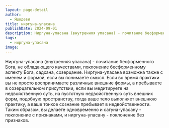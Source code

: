 ```yaml
---
layout: page-detail
author:
  - Яшодеви
title: ниргуна-упасана
publishDate: 2024-09-01
description: Ниргуна-упасана (внутренняя упасана) - почитание бесформенного Бога, не обладающего качествами, поклонение бесформенному аспекту Бога, садхана, созерцание.
tags:
  - ниргуна-упасана
image:
---
```

Ниргуна-упасана (внутренняя упасана) - почитание бесформенного Бога, не обладающего качествами, поклонение бесформенному аспекту Бога, садхана, созерцание.
Ниргуна-упасана возможна также с именем и формой, если вы понимаете смысл. Если во время практики вы не просто воспринимаете различные внешние формы, а пребываете в созерцательном присутствии, если вы медитируете на недвойственную суть, на пустотную недвойственную суть внешних форм, подобную пространству, тогда ваше тело выполняет внешнюю практику, а ваше тонкое сознание пребывает в недвойственности. Таким образом, вы делаете одновременно и сагуна-упасану - поклонение с признаками, и ниргуна-упасану - поклонение без признаков.

